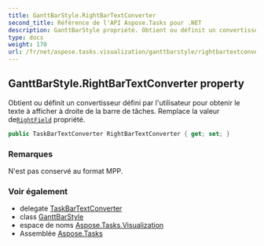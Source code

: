 ```yaml
---
title: GanttBarStyle.RightBarTextConverter
second_title: Référence de l'API Aspose.Tasks pour .NET
description: GanttBarStyle propriété. Obtient ou définit un convertisseur défini par lutilisateur pour obtenir le texte à afficher à droite de la barre de tâches. Remplace la valeur deRightField propriété.
type: docs
weight: 170
url: /fr/net/aspose.tasks.visualization/ganttbarstyle/rightbartextconverter/
---
```

## GanttBarStyle.RightBarTextConverter property

Obtient ou définit un convertisseur défini par l'utilisateur pour obtenir le texte à afficher à droite de la barre de tâches. Remplace la valeur de[`RightField`](../rightfield/) propriété.

```csharp
public TaskBarTextConverter RightBarTextConverter { get; set; }
```

### Remarques

N'est pas conservé au format MPP.

### Voir également

* delegate [TaskBarTextConverter](../../taskbartextconverter/)
* class [GanttBarStyle](../)
* espace de noms [Aspose.Tasks.Visualization](../../ganttbarstyle/)
* Assemblée [Aspose.Tasks](../../../)


